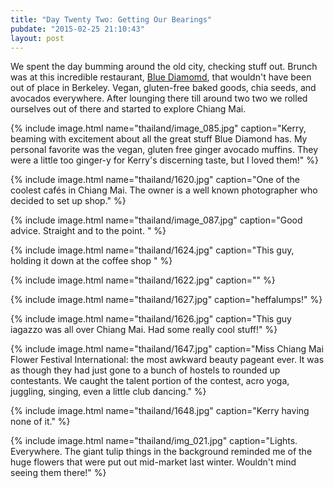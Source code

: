 ```yaml
---
title: "Day Twenty Two: Getting Our Bearings"
pubdate: "2015-02-25 21:10:43"
layout: post
---
```


We spent the day bumming around the old city, checking stuff out. Brunch was at this incredible restaurant, <a href="http://www.tripadvisor.com/MobileQueryBBox-g293917-d1218462-Blue_Diamond_Breakfast_Club-Chiang_Mai.html">Blue Diamomd</a>, that wouldn't have been out of place in Berkeley. Vegan, gluten-free baked goods, chia seeds, and avocados everywhere. After lounging there till around two two we rolled ourselves out of there and started to explore Chiang Mai.

{% include image.html name="thailand/image_085.jpg" caption="Kerry, beaming with excitement about all the great stuff Blue Diamond has. My personal favorite was the vegan, gluten free ginger avocado muffins. They were a little too ginger-y for Kerry's discerning taste, but I loved them!" %}

{% include image.html name="thailand/1620.jpg" caption="One of the coolest cafés in Chiang Mai. The owner is a well known photographer who decided to set up shop." %}

{% include image.html name="thailand/image_087.jpg" caption="Good advice. Straight and to the point. " %}

{% include image.html name="thailand/1624.jpg" caption="This guy, holding it down at the coffee shop " %}

{% include image.html name="thailand/1622.jpg" caption="" %}

{% include image.html name="thailand/1627.jpg" caption="heffalumps!" %}

{% include image.html name="thailand/1626.jpg" caption="This guy iagazzo was all over Chiang Mai. Had some really cool stuff!" %}

{% include image.html name="thailand/1647.jpg" caption="Miss Chiang Mai Flower Festival International: the most awkward beauty pageant ever. It was as though they had just gone to a bunch of hostels to rounded up contestants. We caught the talent portion of the contest, acro yoga, juggling, singing, even a little club dancing." %}

{% include image.html name="thailand/1648.jpg" caption="Kerry having none of it." %}

{% include image.html name="thailand/img_021.jpg" caption="Lights. Everywhere. The giant tulip things in the background reminded me of the huge flowers that were put out mid-market last winter. Wouldn't mind seeing them there!" %}